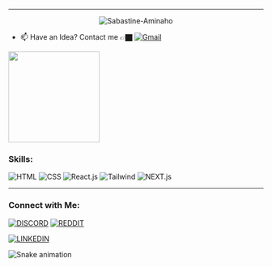 <!-- <img src="https://github.com/lordson-silver/assets/blob/main/profile-asset-gif.gif" /> -->

---

<p align="center"> <img src="https://komarev.com/ghpvc/?username=Sabastine-Aminaho&label=Profile%20views&color=0e75b6&style=flat" alt="Sabastine-Aminaho" /> </p>

- 📫 Have an Idea? Contact me 👉🏿 [![Gmail](https://img.shields.io/badge/Gmail-EA4335?style=for-the-badge&logo=gmail&logoColor=FFFFFF)](mailto:@)

<!-- stats section -->

<!-- <img height="180em" src="https://github-readme-stats.vercel.app/api?username=lordson-silver&show_icons=true&hide_border=true" /> -->
<img height="180em" src="https://github-readme-stats.vercel.app/api/top-langs/?username=lordson-silver&show_icons=true&hide_border=true&layout=compact&langs_count=8"/>

<!-- skills section -->
### Skills:

![HTML](https://img.shields.io/badge/HTML-D3D3D3?style=flat-square&logo=html5&logoColor=E34F26)
![CSS](https://img.shields.io/badge/CSS-D3D3D3?style=flat-square&logo=css3&logoColor=1572B6)
![React.js](https://img.shields.io/badge/React-D3D3D3?style=flat-square&logo=react&logoColor=61DAFB)
![Tailwind](https://img.shields.io/badge/Tailwind-D3D3D3?style=flat-square&logo=tailwindcss&logoColor=06B6D4)
![NEXT.js](https://img.shields.io/badge/Next.js-D3D3D3?style=flat-square&logo=next.js&logoColor=000000)
<!-- ![SOLIDITY](https://img.shields.io/badge/Solidity-D3D3D3?style=flat-square&logo=solidity&logoColor=363636) -->
<!-- ![RUST](https://img.shields.io/badge/Rust-D3D3D3?style=flat-square&logo=rust&logoColor=000000) -->
<!-- ![NEST.js](https://img.shields.io/badge/Nest.js-D3D3D3?style=flat-square&logo=nestJs&logoColor=E0234E) -->
<!-- ![ETHEREUM](https://img.shields.io/badge/Ethereum-D3D3D3?style=flat-square&logo=ethereum&logoColor=3C3C3D) -->
<!-- ![NEOVIM](https://img.shields.io/badge/Neovim-D3D3D3?style=flat-square&logo=neovim&logoColor=57A143) -->
<!-- ![GO](https://img.shields.io/badge/Go-D3D3D3?style=flat-square&logo=go&logoColor=00ADD8) -->
<!-- ![LUA](https://img.shields.io/badge/Lua-D3D3D3?style=flat-square&logo=lua&logoColor=2C2D72) -->
<!-- ![Django](https://img.shields.io/badge/Django-D3D3D3?style=flat-square&logo=django&logoColor=092E20) -->

----

### Connect with Me:
[![DISCORD](https://img.shields.io/badge/-Discord-FF4500?style=social&logo=discord)](https://)
[![REDDIT](https://img.shields.io/badge/-Reddit-FF4500?style=social&logo=reddit)](https://)
<!-- [![MEDIUM](https://img.shields.io/badge/-Medium-orange?style=social&logo=medium)](https://simon-ximon.medium.com/) -->
<!-- https://medium.com/@lordsonochuko8 -->
<!-- [![LICHESS](https://img.shields.io/badge/-Lichess-orange?style=social&logo=lichess)](https://lichess.org/@/Simon_ximon) -->
[![LINKEDIN](https://img.shields.io/badge/-LinkedIn-orange?style=social&logo=linkedin)](https:///)

![Snake animation](https://github.com/lordson-silver/lordson-silver/blob/main/snake.svg)
